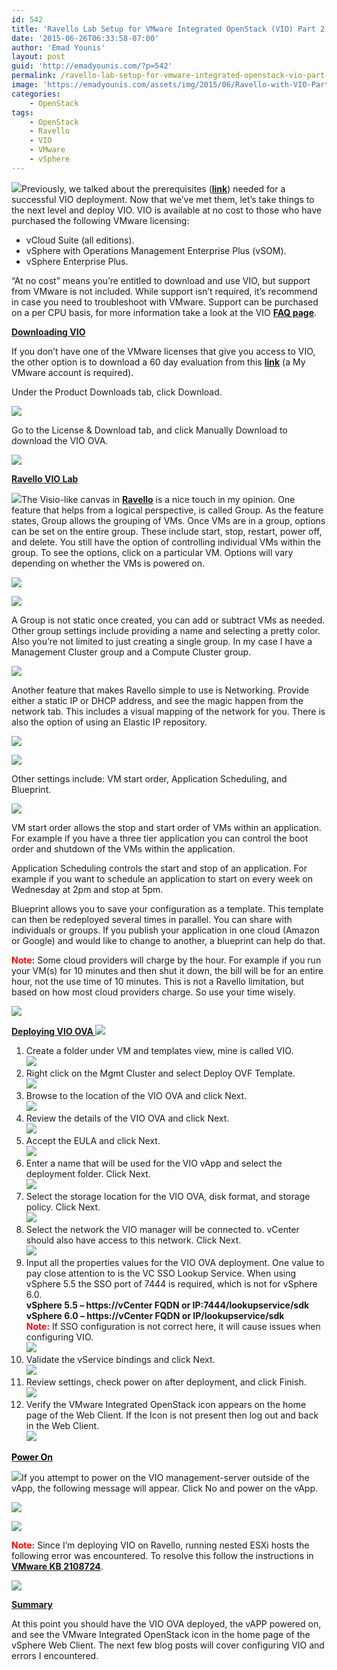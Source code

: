 ```yaml
---
id: 542
title: 'Ravello Lab Setup for VMware Integrated OpenStack (VIO) Part 2'
date: '2015-06-26T06:33:58-07:00'
author: 'Emad Younis'
layout: post
guid: 'http://emadyounis.com/?p=542'
permalink: /ravello-lab-setup-for-vmware-integrated-openstack-vio-part-2/
image: 'https://emadyounis.com/assets/img/2015/06/Ravello-with-VIO-Part-2.png'
categories:
    - OpenStack
tags:
    - OpenStack
    - Ravello
    - VIO
    - VMware
    - vSphere
---
```


![](https://emadyounis.com/assets/img/2015/06/Ravello-with-VIO-Part-2.png?resize=300%2C113)Previously, we talked about the prerequisites (<span style="color: #0000ff;">**[link](http://emadyounis.com/openstack/ravello-lab-setup-for-vmware-integrated-openstack-vio-part-1/)**</span>) needed for a successful VIO deployment. Now that we’ve met them, let’s take things to the next level and deploy VIO. VIO is available at no cost to those who have purchased the following VMware licensing:

- vCloud Suite (all editions).
- vSphere with Operations Management Enterprise Plus (vSOM).
- vSphere Enterprise Plus.

“At no cost” means you’re entitled to download and use VIO, but support from VMware is not included. While support isn’t required, it’s recommend in case you need to troubleshoot with VMware. Support can be purchased on a per CPU basis, for more information take a look at the VIO <span style="color: #0000ff;">**[FAQ page](https://www.vmware.com/files/pdf/openstack/VMware-Integrated-OpenStack-Faqs.pdf)**</span>.

<span style="text-decoration: underline;">**Downloading VIO**</span>

If you don’t have one of the VMware licenses that give you access to VIO, the other option is to download a 60 day evaluation from this <span style="color: #0000ff;">**[link](https://my.vmware.com/web/vmware/info/slug/datacenter_cloud_infrastructure/vmware_integrated_openstack/1_0)**</span> (a My VMware account is required).

Under the Product Downloads tab, click Download.

[![](https://emadyounis.com/assets/img/2015/06/Download-VIO.jpg?resize=1024%2C343)](https://emadyounis.com/assets/img/2015/06/Download-VIO.jpg)

Go to the License &amp; Download tab, and click Manually Download to download the VIO OVA.

[![](https://emadyounis.com/assets/img/2015/06/VIO-OVA.jpg?resize=1024%2C553)](https://emadyounis.com/assets/img/2015/06/VIO-OVA.jpg)

<span style="text-decoration: underline;">**Ravello VIO Lab**</span>

![](https://emadyounis.com/assets/img/2015/06/Lab.png?resize=86%2C81)The Visio-like canvas in <span style="color: #0000ff;">**[Ravello](http://www.ravellosystems.com/)**</span> is a nice touch in my opinion. One feature that helps from a logical perspective, is called Group. As the feature states, Group allows the grouping of VMs. Once VMs are in a group, options can be set on the entire group. These include start, stop, restart, power off, and delete. You still have the option of controlling individual VMs within the group. To see the options, click on a particular VM. Options will vary depending on whether the VMs is powered on.

[![](https://emadyounis.com/assets/img/2015/06/Ravello-Group.jpg?resize=901%2C685)](https://emadyounis.com/assets/img/2015/06/Ravello-Group.jpg)

[![](https://emadyounis.com/assets/img/2015/06/Ravello-Setting-2.jpg?resize=1024%2C489)](https://emadyounis.com/assets/img/2015/06/Ravello-Setting-2.jpg)

A Group is not static once created, you can add or subtract VMs as needed. Other group settings include providing a name and selecting a pretty color. Also you’re not limited to just creating a single group. In my case I have a Management Cluster group and a Compute Cluster group.

[![](https://emadyounis.com/assets/img/2015/06/Ravello-Group-Setting.jpg?resize=589%2C219)](https://emadyounis.com/assets/img/2015/06/Ravello-Group-Setting.jpg)

Another feature that makes Ravello simple to use is Networking. Provide either a static IP or DHCP address, and see the magic happen from the network tab. This includes a visual mapping of the network for you. There is also the option of using an Elastic IP repository.

[![](https://emadyounis.com/assets/img/2015/06/Ravello-Network.jpg?resize=693%2C412)](https://emadyounis.com/assets/img/2015/06/Ravello-Network.jpg)

[![](https://emadyounis.com/assets/img/2015/06/Ravello-Elastic-1024x388.jpg?resize=1024%2C388)](https://emadyounis.com/assets/img/2015/06/Ravello-Elastic.jpg)

Other settings include: VM start order, Application Scheduling, and Blueprint.

[![](https://emadyounis.com/assets/img/2015/06/Ravello-Setting-21.jpg?resize=1024%2C506)](https://emadyounis.com/assets/img/2015/06/Ravello-Setting-21.jpg)

VM start order allows the stop and start order of VMs within an application. For example if you have a three tier application you can control the boot order and shutdown of the VMs within the application.

Application Scheduling controls the start and stop of an application. For example if you want to schedule an application to start on every week on Wednesday at 2pm and stop at 5pm.

Blueprint allows you to save your configuration as a template. This template can then be redeployed several times in parallel. You can share with individuals or groups. If you publish your application in one cloud (Amazon or Google) and would like to change to another, a blueprint can help do that.

<span style="color: #ff0000;">**Note:**</span> Some cloud providers will charge by the hour. For example if you run your VM(s) for 10 minutes and then shut it down, the bill will be for an entire hour, not the use time of 10 minutes. This is not a Ravello limitation, but based on how most cloud providers charge. So use your time wisely.

[![](https://emadyounis.com/assets/img/2015/06/BluePrint.jpg?resize=600%2C259)](https://emadyounis.com/assets/img/2015/06/BluePrint.jpg)

<span style="text-decoration: underline;">**Deploying VIO OVA ![](https://emadyounis.com/assets/img/2015/06/OVA.png?resize=90%2C90)**</span>

1. Create a folder under VM and templates view, mine is called VIO.  
    [![](https://emadyounis.com/assets/img/2015/06/VIO-Folder.jpg?resize=705%2C263)](https://emadyounis.com/assets/img/2015/06/VIO-Folder.jpg)
2. Right click on the Mgmt Cluster and select Deploy OVF Template.  
    [![](https://emadyounis.com/assets/img/2015/06/VIO-OVA-Deploy-New.jpg?resize=537%2C742)](https://emadyounis.com/assets/img/2015/06/VIO-OVA-Deploy-New.jpg)
3. Browse to the location of the VIO OVA and click Next.  
    [![](https://emadyounis.com/assets/img/2015/06/OVA-Location.jpg?resize=960%2C561)](https://emadyounis.com/assets/img/2015/06/OVA-Location.jpg)
4. Review the details of the VIO OVA and click Next.  
    [![](https://emadyounis.com/assets/img/2015/06/Review-details-OVA.jpg?resize=958%2C565)](https://emadyounis.com/assets/img/2015/06/Review-details-OVA.jpg)
5. Accept the EULA and click Next.  
    [![](https://emadyounis.com/assets/img/2015/06/EULA-VIO.jpg?resize=961%2C572)](https://emadyounis.com/assets/img/2015/06/EULA-VIO.jpg)
6. Enter a name that will be used for the VIO vApp and select the deployment folder. Click Next.  
    [![](https://emadyounis.com/assets/img/2015/06/VIO-name-and-folder.jpg?resize=958%2C568)](https://emadyounis.com/assets/img/2015/06/VIO-name-and-folder.jpg)
7. Select the storage location for the VIO OVA, disk format, and storage policy. Click Next.  
    [![](https://emadyounis.com/assets/img/2015/06/VIO-Storage.jpg?resize=960%2C563)](https://emadyounis.com/assets/img/2015/06/VIO-Storage.jpg)
8. Select the network the VIO manager will be connected to. vCenter should also have access to this network. Click Next.  
    [![](https://emadyounis.com/assets/img/2015/06/VIO-Network.jpg?resize=957%2C563)](https://emadyounis.com/assets/img/2015/06/VIO-Network.jpg)
9. Input all the properties values for the VIO OVA deployment. One value to pay close attention to is the VC SSO Lookup Service. When using vSphere 5.5 the SSO port of 7444 is required, which is not for vSphere 6.0.  
    **vSphere 5.5 – https://vCenter FQDN or IP:7444/lookupservice/sdk**  
    **vSphere 6.0 – https://vCenter FQDN or IP/lookupservice/sdk**  
    <span style="color: #ff0000;">**Note:**</span> If SSO configuration is not correct here, it will cause issues when configuring VIO.  
    [![](https://emadyounis.com/assets/img/2015/06/Customize-VIO-OVA.jpg?resize=1024%2C548)](https://emadyounis.com/assets/img/2015/06/Customize-VIO-OVA.jpg)
10. Validate the vService bindings and click Next.  
    [![](https://emadyounis.com/assets/img/2015/06/vService-Bindings.jpg?resize=1024%2C520)](https://emadyounis.com/assets/img/2015/06/vService-Bindings.jpg)
11. Review settings, check power on after deployment, and click Finish.  
    [![](https://emadyounis.com/assets/img/2015/06/Review-VIO.jpg?resize=1024%2C520)](https://emadyounis.com/assets/img/2015/06/Review-VIO.jpg)
12. Verify the VMware Integrated OpenStack icon appears on the home page of the Web Client. If the Icon is not present then log out and back in the Web Client.  
    [![](https://emadyounis.com/assets/img/2015/06/Web-Client-ICON.jpg?resize=923%2C222)](https://emadyounis.com/assets/img/2015/06/Web-Client-ICON.jpg)

<span style="text-decoration: underline;">**<span style="color: #000000;">Power On </span>**</span>

![](https://emadyounis.com/assets/img/2015/06/power-button.png?resize=41%2C41)If you attempt to power on the VIO management-server outside of the vApp, the following message will appear. Click No and power on the vApp.

[![](https://emadyounis.com/assets/img/2015/06/VIO-Mgmt-SRV-power-on.jpg?resize=317%2C199)](https://emadyounis.com/assets/img/2015/06/VIO-Mgmt-SRV-power-on.jpg)

[![](https://emadyounis.com/assets/img/2015/06/vApp-Power-On.jpg?resize=592%2C226)](https://emadyounis.com/assets/img/2015/06/vApp-Power-On.jpg)

<span style="color: #ff0000;">**Note:**</span> Since I’m deploying VIO on Ravello, running nested ESXi hosts the following error was encountered. To resolve this follow the instructions in <span style="color: #0000ff;">**[VMware KB 2108724](http://kb.vmware.com/selfservice/microsites/search.do?language=en_US&cmd=displayKC&externalId=2108724)**</span>.

[![](https://emadyounis.com/assets/img/2015/06/Hypervisor-Error.jpg?resize=294%2C119)](https://emadyounis.com/assets/img/2015/06/Hypervisor-Error.jpg)

<span style="text-decoration: underline;">**Summary**</span>

At this point you should have the VIO OVA deployed, the vAPP powered on, and see the VMware Integrated OpenStack icon in the home page of the vSphere Web Client. The next few blog posts will cover configuring VIO and errors I encountered.
